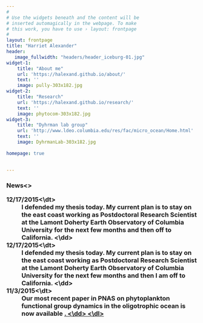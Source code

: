 ```yaml
---
#
# Use the widgets beneath and the content will be
# inserted automagically in the webpage. To make
# this work, you have to use › layout: frontpage
#
layout: frontpage
title: "Harriet Alexander"
header:
   image_fullwidth: "headers/header_iceburg-01.jpg"
widget-1:
    title: "About me"
    url: 'https://halexand.github.io/about/'
    text: ''
    image: pully-303x182.jpg
widget-2:
    title: "Research"
    url: 'https://halexand.github.io/research/'
    text: ''
    image: phytocom-303x182.jpg
widget-3:
    title: "Dyhrman lab group"
    url: 'http://www.ldeo.columbia.edu/res/fac/micro_ocean/Home.html'
    text: ''
    image: DyhrmanLab-303x182.jpg
    
homepage: true
 

---
```


 <h3>News<>
 <dl>
 <dt>12/17/2015<\dt>
  <dd>I defended my thesis today. My current plan is to stay on the east coast working as Postdoctoral Research Scientist at the Lamont Doherty Earth Observatory of Columbia University for the next few months and then off to California. <\dd>
   <dt>12/17/2015<\dt>
  <dd>I defended my thesis today. My current plan is to stay on the east coast working as Postdoctoral Research Scientist at the Lamont Doherty Earth Observatory of Columbia University for the next few months and then I am off to California. <\dd>
 <dt>11/3/2015<\dt>
  <dd>Our most recent paper in PNAS on phytoplankton functional group dynamics in the oligotrophic ocean is now available <a href="http://www.pnas.org/content/112/44/E5972.full"online</a>. <\dd>
 <\dl>
 
 
<script>
  (function(i,s,o,g,r,a,m){i['GoogleAnalyticsObject']=r;i[r]=i[r]||function(){
  (i[r].q=i[r].q||[]).push(arguments)},i[r].l=1*new Date();a=s.createElement(o),
  m=s.getElementsByTagName(o)[0];a.async=1;a.src=g;m.parentNode.insertBefore(a,m)
  })(window,document,'script','//www.google-analytics.com/analytics.js','ga');

  ga('create', 'UA-65421302-1', 'auto');
  ga('send', 'pageview');

</script>

<!--<div id="videoModal" class="reveal-modal large" data-reveal="">-->
<!--  <div class="flex-video widescreen vimeo" style="display: block;">-->
<!--    <iframe width="1280" height="720" src="https://www.youtube.com/embed/3b5zCFSmVvU" frameborder="0" allowfullscreen></iframe>-->
<!--  </div>-->
<!--  <a class="close-reveal-modal">&#215;</a>-->
<!--</div>-->
